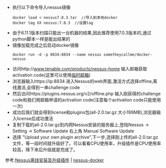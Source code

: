 * 执行以下命令导入nessus镜像
    ```
    docker load < nessus7.0.3.tar  //导入到本地docker
    docker tag XX nessus:7.0.3  //设置tag
    ```
* 由于6.11.1版本扫描只能出一台机器的结果,因此推荐使用7.0.3版本的,通过python脚本一样是能出结果的
* 镜像加载完成之后启动docker镜像
    ```
    docker run -d -p 8834:8834 --name nessus sometheycallme/docker-nessus
    ```
* 访问http://www.tenable.com/products/nessus-home 输入邮箱获取activation code(这里可以使用[临时邮箱](http://24mail.chacuo.net/))
* 浏览器输入https://ip:8834 进入Nessus的web界面,激活方式选择offline,离线激活,会得到一串challenge code
* 然后访问https://plugins.nessus.org/v2/offline.php 输入刚获得的challenge code和我们用邮箱申请的activation code(注意每个activation code只能使用一次)
* 成功后我们就会得到license和plugins包(all-2.0.tar.gz 大小199MB),浏览器输入license后成功激活
* 复制下载的all-2.0.tar.gz到内网Nessus安装的服务器上,登陆Nessus → Setting → Software Update 右上角 Manual Software Update
* 选择 "Upload your own plugin archive",下一步,选择刚上传的all-2.0.tar.gz文件，等一段时间就升级好了。可以看看CPU使用率，升级插件是CPU使用率较高，降下来后升级就是完成了。
  
参考:[Nessus离线安装及升级插件](https://www.jianshu.com/p/6a1ec52d216a) | [nessus-docker](https://github.com/fuku2014/nessus-docker)